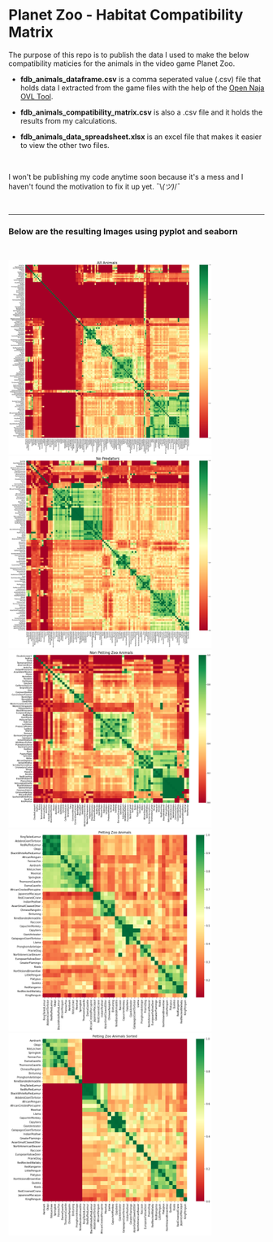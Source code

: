 # Planet Zoo - Habitat Compatibility Matrix

The purpose of this repo is to publish the data I used to make the below compatibility maticies for the animals in the video game Planet Zoo.

- **fdb_animals_dataframe.csv** is a comma seperated value (.csv) file that holds data I extracted from the game files with the help of the [Open Naja OVL Tool](https://github.com/OpenNaja/cobra-tools).

- **fdb_animals_compatibility_matrix.csv** is also a .csv file and it holds the results from my calculations.

- **fdb_animals_data_spreadsheet.xlsx** is an excel file that makes it easier to view the other two files.

<br>

I won't be publishing my code anytime soon because it's a mess and I haven't found the motivation to fix it up yet. ¯\\_(ツ)_/¯

<br>

---
### Below are the resulting Images using pyplot and seaborn

<br>

<img src="20230920_All_Animals.png" alt="all animals" width="400"/></br>
<img src="20230920_No_Predators.png" alt="no predators" width="400"/></br>
<img src="20230920_Non_Petting_Zoo_Animals.png" alt="all animals" width="400"/></br>
<img src="20230920_Petting_Zoo_Animals.png" alt="all animals" width="400"/></br>
<img src="20230920_Petting_Zoo_Animals_Sorted.png" alt="all animals" width="400"/></br>